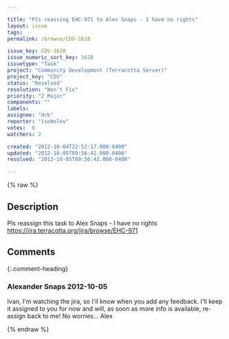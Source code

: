 ```yaml
---

title: "Pls reassing EHC-971 to Alex Snaps - I have no rights"
layout: issue
tags: 
permalink: /browse/CDV-1628

issue_key: CDV-1628
issue_numeric_sort_key: 1628
issuetype: "Task"
project: "Community Development (Terracotta Server)"
project_key: "CDV"
status: "Resolved"
resolution: "Won't Fix"
priority: "2 Major"
components: ""
labels: 
assignee: "drb"
reporter: "isobolev"
votes:  0
watchers: 2

created: "2012-10-04T22:52:17.000-0400"
updated: "2012-10-05T09:56:42.000-0400"
resolved: "2012-10-05T09:56:42.000-0400"

---
```




{% raw %}



## Description

<div markdown="1" class="description">

Pls reassign this task to Alex Snaps - I have no rights
https://jira.terracotta.org/jira/browse/EHC-971

</div>

## Comments


{:.comment-heading}
### **Alexander Snaps** <span class="date">2012-10-05</span>

<div markdown="1" class="comment">

Ivan,
I'm watching the jira, so I'll know when you add any feedback.
I'll keep it assigned to you for now and will, as soon as more info is available, re-assign back to me! No worries...
Alex

</div>



{% endraw %}

